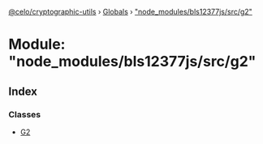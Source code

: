 [@celo/cryptographic-utils](../README.md) › [Globals](../globals.md) › ["node_modules/bls12377js/src/g2"](_node_modules_bls12377js_src_g2_.md)

# Module: "node_modules/bls12377js/src/g2"

## Index

### Classes

* [G2](../classes/_node_modules_bls12377js_src_g2_.g2.md)
